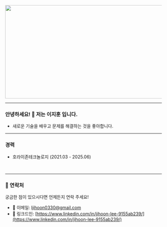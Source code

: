 <a href="https://github.com/devxb/gitanimals">
  <img
    src="https://render.gitanimals.org/farms/JiHoon-0330"
    width="600"
    height="300" />
</a>

---

### 안녕하세요! 👋 저는 이지훈 입니다.

- 새로운 기술을 배우고 문제를 해결하는 것을 좋아합니다.

---

### 경력
- 호라이존테크놀로지 (2021.03 - 2025.06)

<!-- ---

<br/>

<img src="https://github-readme-stats.vercel.app/api?username=JiHoon-0330&show_icons=true&theme=dark" alt="JiHoon-0330's GitHub stats" />
<img src="https://github-readme-streak-stats.herokuapp.com/?user=JiHoon-0330&theme=dark" alt="GitHub Streak" /> -->

<br/>

---

### 💬 연락처

궁금한 점이 있으시다면 언제든지 연락 주세요!

* 📧 이메일: [ljihoon0330@gmail.com](mailto:ljihoon0330@gmail.com)
* 🔗 링크드인: [https://www.linkedin.com/in/jihoon-lee-9155ab239/](https://www.linkedin.com/in/jihoon-lee-9155ab239/)
<!-- * 🌐 개인 웹사이트 (선택 사항): [https://www.your-website.com](https://www.your-website.com) -->
